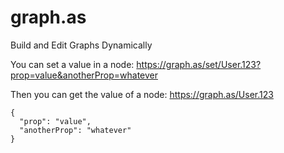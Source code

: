 # graph.as
Build and Edit Graphs Dynamically

You can set a value in a node:
https://graph.as/set/User.123?prop=value&anotherProp=whatever

Then you can get the value of a node:
https://graph.as/User.123
```
{
  "prop": "value",
  "anotherProp": "whatever"
}
```

